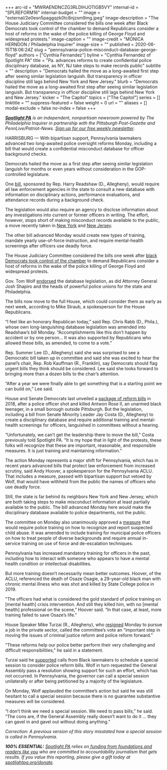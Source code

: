 +++
arc-id = "MWRAENDNCZG3RLDIHJOTIGB5VY"
internal-id = "SPLREFORM16"
internal-budget = ""
image = "external/2e0esn5paggqzk0tc8njzsm9mg.jpeg"
image-description = "The House Judiciary Committee considered the bills one week after Black Democrats took control of the chamber to demand Republicans consider a host of reforms in the wake of the police killing of George Floyd and widespread protests."
image-caption = ""
image-credit = "MONICA HERNDON / Philadelphia Inquirer"
image-size = ""
published = 2020-06-15T18:06:24Z
slug = "pennsylvania-police-misconduct-database-george-floyd"
authors = ["Cynthia Fernandez"]
byline = "Cynthia Fernandez of Spotlight PA"
title = "Pa. advances reforms to create confidential police disciplinary database, as NY, NJ take steps to make records public"
subtitle = ""
description = "Democrats hailed the move as a long-awaited first step after seeing similar legislation languish. But transparency in officer discipline still lags behind New York and New Jersey."
blurb = "Democrats hailed the move as a long-awaited first step after seeing similar legislation languish. But transparency in officer discipline still lags behind New York and New Jersey."
kicker = "The Capitol"
topics = ["The Capitol"]
series = []
linktitle = ""
suppress-featured = false
weight = 0
url = ""
aliases = []
modal-exclude = false
no-index = false
+++

<a href="https://www.spotlightpa.org/"><i><b>Spotlight PA</b></i></a><i> is an independent, nonpartisan newsroom powered by The Philadelphia Inquirer in partnership with the Pittsburgh Post-Gazette and PennLive/Patriot-News. </i><a href="https://www.spotlightpa.org/newsletters"><i>Sign up for our free weekly newsletter</i></a><i>.</i>

HARRISBURG — With bipartisan support, Pennsylvania lawmakers advanced two long-awaited police oversight reforms Monday, including a bill that would create a confidential misconduct database for officer background checks.

Democrats hailed the move as a first step after seeing similar legislation languish for months or even years without consideration in the GOP-controlled legislature.

One <a href="https://www.legis.state.pa.us/cfdocs/billInfo/billInfo.cfm?sYear=2019&sInd=0&body=H&type=B&bn=1841">bill</a>, sponsored by Rep. Harry Readshaw (D., Allegheny), would require all law enforcement agencies in the state to consult a new database with information on disciplinary actions, performance evaluations, and attendance records during a background check.

The legislation would also require an agency to disclose information about any investigations into current or former officers in writing. The effort, however, stops short of making misconduct records available to the public, a move recently taken in <a href="https://www.nbcnewyork.com/news/politics/cuomo-expected-to-sign-50-a-repeal-to-make-police-disciplinary-records-public/2458910/" target=_blank>New York</a> and <a href="https://www.inquirer.com/news/new-jersey-attorney-general-gurbir-grewal-police-violations-misconduct-reform-transparency-george-floyd-20200615.html" target=_blank>New Jersey</a>.

<script src="https://www.spotlightpa.org/embed.js" async></script><div data-spl-embed-version="1" data-spl-src="https://www.spotlightpa.org/embeds/donate/"></div>


The other bill advanced Monday would create new types of training, mandate yearly use-of-force instruction, and require mental-health screenings after officers use deadly force.

The House Judiciary Committee considered the bills one week after <a href="https://www.spotlightpa.org/news/2020/06/pennsylvania-george-floyd-protests-democrats-block-house-demand-action/" target=_blank>black Democrats took control of the chamber</a> to demand Republicans consider a host of reforms in the wake of the police killing of George Floyd and widespread protests.

Gov. Tom Wolf <a href="https://www.spotlightpa.org/news/2020/06/pennsylvania-state-police-watchdog-tom-wolf-reform-george-floyd/" target=_blank>endorsed</a> the database legislation, as did Attorney General Josh Shapiro and the heads of powerful police unions for the state and Philadelphia.

The bills now move to the full House, which could consider them as early as next week, according to Mike Straub, a spokesperson for the House Republicans.

“I feel like an honorary Republican today,” said Rep. Chris Rabb (D., Phila.), whose own long-languishing database legislation was amended into Readshaw’s bill Monday. “Accomplishments like this don’t happen by accident or by one person… It was also supported by Republicans who allowed these bills, as amended, to come to a vote.”

Rep. Summer Lee (D., Allegheny) said she was surprised to see a Democratic bill taken up in committee and said she was excited to hear the panel’s chair, Rep. Rob Kauffman (R., Franklin), say Democrats should flag urgent bills they think should be considered. Lee said she looks forward to bringing more than a dozen bills to the chair’s attention.

“After a year we were finally able to get something that is a starting point we can build on,” Lee said.

House and Senate Democrats last unveiled a <a href="https://archive.theincline.com/2018/09/13/allegheny-county-lawmakers-unveil-police-oversight-training-bills/">package of reform bills</a> in 2018, after a police officer shot and killed Antwon Rose II, an unarmed black teenager, in a small borough outside Pittsburgh. But the legislation, including a bill from Senate Minority Leader Jay Costa (D., Allegheny) to create a disciplinary database and require additional training and mental-health screenings for officers, languished in committees without a hearing.

“Unfortunately, we can’t get the leadership there to move the bill,” Costa previously told Spotlight PA. “It is my hope that in light of the protests, these folks will recognize that these are important, reasonable, and responsible measures. It is just training and maintaining information.”

The action Monday represents a major shift for Pennsylvania, which has in recent years advanced bills that protect law enforcement from increased scrutiny, said Andy Hoover, a spokesperson for the Pennsylvania ACLU. That includes a measure, passed with bipartisan support but vetoed by Wolf, that would have withheld from the public the names of officers who use deadly force.

Still, the state is far behind its neighbors New York and New Jersey, which are both taking steps to make misconduct information at least partially available to the public. The bill advanced Monday here would make the disciplinary database available to police departments, not the public.

<script src="https://www.spotlightpa.org/embed.js" async></script><div data-spl-embed-version="1" data-spl-src="https://www.spotlightpa.org/embeds/newsletter/"></div>


The committee on Monday also unanimously approved a <a href="https://www.legis.state.pa.us/cfdocs/billInfo/billInfo.cfm?sYear=2019&sInd=0&body=H&type=B&bn=1910">measure</a> that would require police training on how to recognize and report suspected child abuse. It was amended to include training for municipal police officers on how to treat people of diverse backgrounds and require annual in-service training on use of force and de-escalation techniques.

Pennsylvania has increased mandatory training for officers in the past, including how to interact with someone who appears to have a mental health condition or intellectual disabilities.

But more training doesn’t necessarily mean better outcomes. Hoover, of the ACLU, referenced the death of Osaze Osagie, a 29-year-old black man with chronic mental illness who was shot and killed by State College police in 2019.

"The officers had what is considered the gold standard of police training on [mental health] crisis intervention. And still they killed him, with no [mental health] professional on the scene,” Hoover said. “In that case, at least, more training failed to save Osaze’s life.”

House Speaker Mike Turzai (R., Allegheny), who <a href="https://www.spotlightpa.org/news/2020/06/pennsylvania-mike-turzai-republican-speaker-resigns/" target=_blank>resigned</a> Monday to pursue a job in the private sector, called the committee’s vote an “important step in moving the issues of criminal justice reform and police reform forward.”

“These reforms help our police better perform their very challenging and difficult responsibilities," he said in a statement.

Turzai said he <a href="http://www.repturzai.com/News/17577/Latest-News/Turzai-Asks-Governor-to-Call-Special-Session-on-Policing-and-Our-Communities" target="_blank">supported</a> calls from Black lawmakers to schedule a special session to consider police reform bills. Wolf in turn requested the General Assembly pass a resolution showing support for such an effort, which has not occurred. In Pennsylvania, the governor can call a special session unilaterally or after being petitioned by a majority of the legislature.

On Monday, Wolf applauded the committee’s action but said he was still hesitant to call a special session because there is no guarantee substantive measures will be considered.

“I don’t think we need a special session. We need to pass bills,” he said. “The cons are, if the General Assembly really doesn’t want to do it … they can gavel in and gavel out without doing anything.”

<i>Correction: A previous version of this story misstated how a special session is called in Pennsylvania. </i>

<i><b>100% ESSENTIAL:</b></i> <a href="https://www.spotlightpa.org/"><i>Spotlight PA</i></a><i> relies on</i><a href="https://www.spotlightpa.org/support"><i> funding from foundations and readers like you</i></a><i> who are committed to accountability journalism that gets results. If you value this reporting, please give a gift today at </i><a href="http://spotlightpa.org/donate"><i>spotlightpa.org/donate</i></a><i>.</i>
